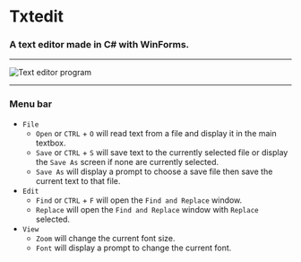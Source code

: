 # Txtedit
### A text editor made in C# with WinForms.

---

![Text editor program](https://github.com/ThatLukeDev/textedit/assets/76230394/7f51f798-3465-422c-aeb7-d8892f653a5b)

---

### Menu bar
- `File`
  - `Open` or `CTRL` + `O` will read text from a file and display it in the main textbox.
  - `Save` or `CTRL` + `S` will save text to the currently selected file or display the `Save As` screen if none are currently selected.
  - `Save As` will display a prompt to choose a save file then save the current text to that file.
- `Edit`
  - `Find` or `CTRL` + `F` will open the `Find and Replace` window.
  - `Replace` will open the `Find and Replace` window with `Replace` selected.
- `View`
  - `Zoom` will change the current font size.
  - `Font` will display a prompt to change the current font.
